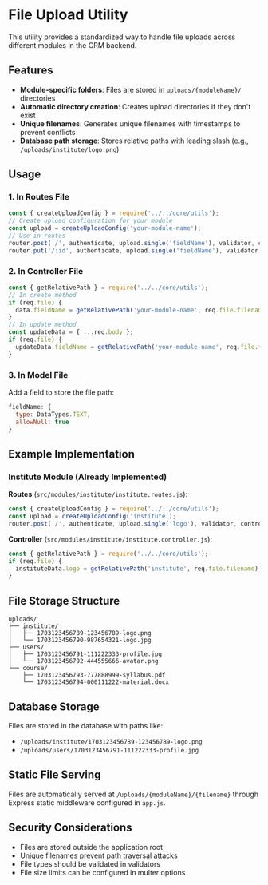 # File Upload Utility
This utility provides a standardized way to handle file uploads across different modules in the CRM backend.
## Features
- **Module-specific folders**: Files are stored in `uploads/{moduleName}/` directories
- **Automatic directory creation**: Creates upload directories if they don't exist
- **Unique filenames**: Generates unique filenames with timestamps to prevent conflicts
- **Database path storage**: Stores relative paths with leading slash (e.g., `/uploads/institute/logo.png`)
## Usage
### 1. In Routes File
```javascript
const { createUploadConfig } = require('../../core/utils');
// Create upload configuration for your module
const upload = createUploadConfig('your-module-name');
// Use in routes
router.post('/', authenticate, upload.single('fieldName'), validator, controller);
router.put('/:id', authenticate, upload.single('fieldName'), validator, controller);
```
### 2. In Controller File
```javascript
const { getRelativePath } = require('../../core/utils');
// In create method
if (req.file) {
  data.fieldName = getRelativePath('your-module-name', req.file.filename);
}
// In update method
const updateData = { ...req.body };
if (req.file) {
  updateData.fieldName = getRelativePath('your-module-name', req.file.filename);
}
```
### 3. In Model File
Add a field to store the file path:
```javascript
fieldName: {
  type: DataTypes.TEXT,
  allowNull: true
}
```
## Example Implementation
### Institute Module (Already Implemented)
**Routes** (`src/modules/institute/institute.routes.js`):
```javascript
const { createUploadConfig } = require('../../core/utils');
const upload = createUploadConfig('institute');
router.post('/', authenticate, upload.single('logo'), validator, controller);
```
**Controller** (`src/modules/institute/institute.controller.js`):
```javascript
const { getRelativePath } = require('../../core/utils');
if (req.file) {
  instituteData.logo = getRelativePath('institute', req.file.filename);
}
```
## File Storage Structure
```
uploads/
├── institute/
│   ├── 1703123456789-123456789-logo.png
│   └── 1703123456790-987654321-logo.jpg
├── users/
│   ├── 1703123456791-111222333-profile.jpg
│   └── 1703123456792-444555666-avatar.png
└── course/
    ├── 1703123456793-777888999-syllabus.pdf
    └── 1703123456794-000111222-material.docx
```
## Database Storage
Files are stored in the database with paths like:
- `/uploads/institute/1703123456789-123456789-logo.png`
- `/uploads/users/1703123456791-111222333-profile.jpg`
## Static File Serving
Files are automatically served at `/uploads/{moduleName}/{filename}` through Express static middleware configured in `app.js`.
## Security Considerations
- Files are stored outside the application root
- Unique filenames prevent path traversal attacks
- File types should be validated in validators
- File size limits can be configured in multer options